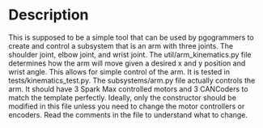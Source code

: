 # Description
This is supposed to be a simple tool that can be used by pgogrammers to create and control a subsystem that is an arm with three joints. The shoulder joint, elbow joint, and wrist joint.
The util/arm_kinematics.py file determines how the arm will move given a desired x and y position and wrist angle. This allows for simple control of the arm. It is tested in tests/kinematics_test.py.
The subsystems/arm.py file actually controls the arm. It should have 3 Spark Max controlled motors and 3 CANCoders to match the template perfectly. Ideally, only the constructor should be modified in this file unless you need to change the motor controllers or encoders. Read the comments in the file to understand what to change.
